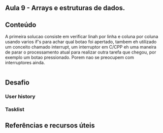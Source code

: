 ## Aula 9 - Arrays e estruturas de dados.

## Conteúdo

A primeira solucao consiste em verificar linah por linha e coluna por coluna usando varios if's para achar qual botao foi apertado, tambem eh utilizado um conceito chamado interrupt, um interruptor em C/CPP eh uma maneira de parar o processamento atual para realizar outra tarefa que chegou, por exemplo um botao pressionado. Porem nao se preocupem com interruptores ainda.

```cpp

```

## Desafio

### User history



### Tasklist



## Referências e recursos úteis

[]()
